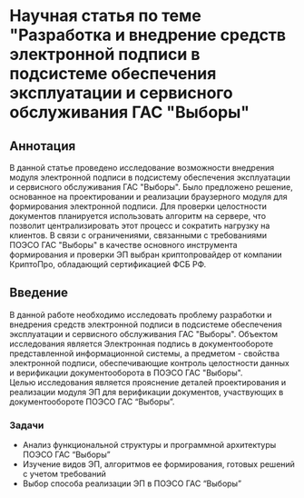 # Научная статья по теме "Разработка и внедрение средств электронной подписи в подсистеме обеспечения эксплуатации и сервисного обслуживания ГАС "Выборы"

## Аннотация
В данной статье проведено исследование возможности внедрения модуля электронной подписи в подсистему обеспечения эксплуатации и сервисного обслуживания ГАС "Выборы". Было предложено решение, основанное на проектировании и реализации браузерного модуля для формирования электронной подписи. Для проверки целостности документов планируется использовать алгоритм на сервере, что позволит централизировать этот процесс и сократить нагрузку на клиентов. В связи с ограничениями, связанными с требованиями ПОЭСО ГАС "Выборы" в качестве основного инструмента формирования и проверки ЭП выбран криптопровайдер от компании КриптоПро, обладающий сертификацией ФСБ РФ.

## Введение
В данной работе необходимо исследовать проблему разработки и внедрения средств электронной подписи в подсистеме обеспечения эксплуатации и сервисного обслуживания ГАС "Выборы". Объектом исследования является Электронная подпись в документообороте представленной информационной системы, а предметом - свойства электронной подписи, обеспечивающие контроль целостности данных и верификации документооборота в ПОЭСО ГАС "Выборы".  
Целью исследования является прояснение деталей проектирования и реализации модуля ЭП для верификации документов, участвующих в документообороте ПОЭСО ГАС “Выборы”.
### Задачи
+ Анализ функциональной структуры и программной архитектуры ПОЭСО ГАС “Выборы”
+ Изучение видов ЭП, алгоритмов ее формирования, готовых решений с учетом требований
+ Выбор способа реализации ЭП в ПОЭСО ГАС “Выборы”
